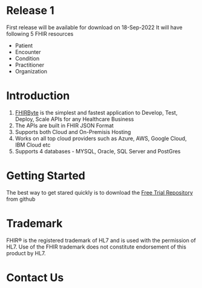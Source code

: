 # Release 1
First release will be available for download on 18-Sep-2022
It will have following 5 FHIR resources
<ul> 
  <li> Patient </li>
  <li> Encounter </li>
  <li> Condition </li>
  <li> Practitioner </li>
  <li> Organization </li>
</ul>

# Introduction
<ol>
  <li> <a href="www.fhirbyte.com">FHIRByte</a> is the simplest and fastest application to Develop, Test, Deploy, Scale APIs for any Healthcare Business </li>
  <li> The APIs are built in FHIR JSON Format </li>
  <li> Supports both Cloud and On-Premisis Hosting </li>
  <li> Works on all top cloud providers such as Azure, AWS, Google Cloud, IBM Cloud etc</li>
  <li> Supports 4 databases - MYSQL, Oracle, SQL Server and PostGres
</ol>

# Getting Started
The best way to get stared quickly is to download the <a href="https://github.com/fhirbyte/fhirbyte-free-trial">Free Trial Repository</a> from github

# Trademark
FHIR® is the registered trademark of HL7 and is used with the permission of HL7. Use of the FHIR trademark does not constitute endorsement of this product by HL7.
# Contact Us

